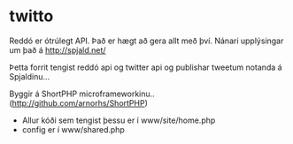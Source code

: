 ﻿twitto
==========

Reddó er ótrúlegt API. Það er hægt að gera allt með því. Nánari upplýsingar um það á http://spjald.net/

Þetta forrit tengist reddó api og twitter api og publishar tweetum notanda á Spjaldinu...

Byggir á ShortPHP microframeworkinu.. (http://github.com/arnorhs/ShortPHP)

* Allur kóði sem tengist þessu er í www/site/home.php
* config er í www/shared.php
